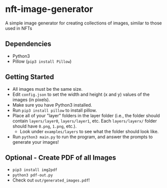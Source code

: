 # nft-image-generator
A simple image generator for creating collections of images, similar to those used in NFTs

## Dependencies

- Python3
- Pillow (`pip3 install Pillow`)

## Getting Started

- All images must be the same size.
- Edit `config.json` to set the width and height (x and y) values of the images (in pixels).
- Make sure you have Python3 installed.
- Run `pip3 install pillow` to install pillow.
- Place all of your "layer" folders in the layer folder (i.e., the folder should contain `layers/layer0`, `layers/layer1`, etc. Each `layers/layerx/` folder should have `0.png`, `1.png`, etc.).
  - Look under `examples/layers` to see what the folder should look like.
- Run `python3 main.py` to run the program, and answer the prompts to generate your images!

## Optional - Create PDF of all Images

- `pip3 install img2pdf`
- `python3 pdf-out.py`
- Check out `out/generated_images.pdf`!